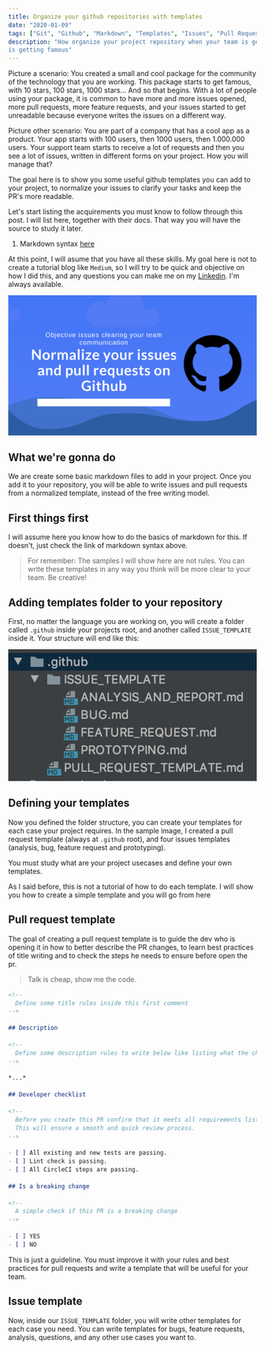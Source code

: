 ```yaml
---
title: Organize your github repositories with templates
date: "2020-01-09"
tags: ["Git", "Github", "Markdown", "Templates", "Issues", "Pull Requests"]
description: "How organize your project repository when your team is getting bigger or your repository
is getting famous"
---
```


Picture a scenario: You created a small and cool package for the community of the technology that you
are working. This package starts to get famous, with 10 stars, 100 stars, 1000 stars... And so that
begins. With a lot of people using your package, it is common to have more and more issues opened,
more pull requests, more feature requests, and your issues started to get unreadable because
everyone writes the issues on a different way.

Picture other scenario: You are part of a company that has a cool app as a product. Your app starts with
100 users, then 1000 users, then 1.000.000 users. Your support team starts to receive a lot of requests
and then you see a lot of issues, written in different forms on your project. How you will manage that?

The goal here is to show you some useful github templates you can add to your project, to normalize
your issues to clarify your tasks and keep the PR's more readable.

Let's start listing the acquirements you must know to follow through this post. I will list here,
together with their docs. That way you will have the source to study it later.

1. Markdown syntax [here](https://www.markdownguide.org/cheat-sheet/)

At this point, I will asume that you have all these skills. My goal here is not to create a tutorial
blog like `Medium`, so I will try to be quick and objective on how I did this, and any questions
you can make me on my [Linkedin](https://www.linkedin.com/in/rafaelcmm/). I'm always available.

![Organize your github repositories with templates](./github.png)

## What we're gonna do

We are create some basic markdown files to add in your project. Once you add it to your repository, you
will be able to write issues and pull requests from a normalized template, instead of the free
writing model.

## First things first

I will assume here you know how to do the basics of markdown for this. If doesn't, just check the link
of markdown syntax above.

> For remember: The samples I will show here are not rules. You can write these templates
> in any way you think will be more clear to your team. Be creative!

## Adding templates folder to your repository

First, no matter the language you are working on, you will create a folder called `.github` inside
your projects root, and another called `ISSUE_TEMPLATE` inside it. Your structure will end like
this:

![Folder structure](./folder-structure.png)

## Defining your templates

Now you defined the folder structure, you can create your templates for each case your project
requires. In the sample image, I created a pull request template (always at `.github` root), and 
four issues templates (analysis, bug, feature request and prototyping).

You must study what are your project usecases and define your own templates.

As I said before, this is not a tutorial of how to do each template. I will show you how to create
a simple template and you will go from here

## Pull request template 

The goal of creating a pull request template is to guide the dev who is opening it in how to better
describe the PR changes, to learn best practices of title writing and to check the steps he needs
to ensure before open the pr.

> Talk is cheap, show me the code.

```markdown
<!-- 
  Define some title rules inside this first comment
-->

## Description

<!-- 
  Define some description rules to write below like listing what the changes do, what behaviors changed
-->

*...*

## Developer checklist

<!-- 
  Before you create this PR confirm that it meets all requirements listed below by checking the relevant checkboxes (`[x]`). 
  This will ensure a smooth and quick review process.
-->

- [ ] All existing and new tests are passing.
- [ ] Lint check is passing.
- [ ] All CircleCI steps are passing.

## Is a breaking change

<!-- 
  A simple check if this PR is a breaking change
-->

- [ ] YES
- [ ] NO
```

This is just a guideline. You must improve it with your rules and best practices for pull requests
and write a template that will be useful for your team.

## Issue template

Now, inside our `ISSUE_TEMPLATE` folder, you will write other templates for each case you need. You can
write templates for bugs, feature requests, analysis, questions, and any other use cases you want to.

